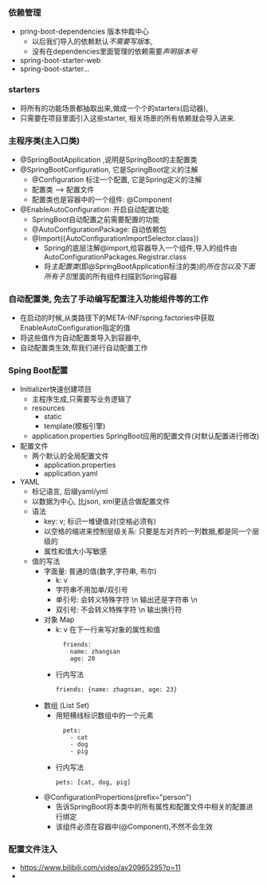 ### 依赖管理
  - pring-boot-dependencies 版本仲裁中心
    - 以后我们导入的依赖默认*不需要写版*本, 
    - 没有在dependencies里面管理的依赖需要*声明版本号*
  - spring-boot-starter-web
  - spring-boot-starter...
### starters
  - 将所有的功能场景都抽取出来,做成一个个的starters(启动器), 
  - 只需要在项目里面引入这些starter, 相关场景的所有依赖就会导入进来.
### 主程序类(主入口类)
  - @SpringBootApplication ,说明是SpringBoot的主配置类
  - @SpringBootConfiguration, 它是SpringBoot定义的注解
    - @Configuration 标注一个配置, 它是Spring定义的注解
    - 配置类 --> 配置文件
    - 配置类也是容器中的一个组件: @Component
  - @EnableAutoConfiguration: 开启自动配置功能
    - SpringBoot自动配置之前需要配置的功能
    - @AutoConfigurationPackage: 自动依赖包
    - @Import({AutoConfigurationImportSelector.class})
      - Spring的底层注解@import,给容器导入一个组件,导入的组件由AutoConfigurationPackages.Registrar.class
      - 将*主配置类*(即@SpringBootApplication标注的类)的*所在包以及下面所有子包*里面的所有组件扫描到Spring容器
### 自动配置类, 免去了手动编写配置注入功能组件等的工作
  - 在启动的时候,从类路径下的META-INF/spring.factories中获取EnableAutoConfiguration指定的值
  - 将这些值作为自动配置类导入到容器中, 
  - 自动配置类生效,帮我们进行自动配置工作
  
### Sping Boot配置
  - Initializer快速创建项目
    - 主程序生成,只需要写业务逻辑了
    - resources
      - static 
      - template(模板引擎)
    - application.properties SpringBoot应用的配置文件(对默认配置进行修改)
  - 配置文件
    - 两个默认的全局配置文件
      - application.properties
      - application.yaml
  - YAML
    - 标记语言, 后缀yaml/yml
    - 以数据为中心, 比json, xml更适合做配置文件
    - 语法
      - key: v; 标识一堆键值对(空格必须有)
      - 以空格的缩进来控制层级关系: 只要是左对齐的一列数据,都是同一个层级的
      - 属性和值大小写敏感 
    - 值的写法
      - 字面量: 普通的值(数字,字符串, 布尔)
        - k: v
        - 字符串不用加单/双引号
        - 单引号: 会转义特殊字符 \n 输出还是字符串 \n
        - 双引号: 不会转义特殊字符 \n 输出换行符
      - 对象 Map
        - k: v 在下一行来写对象的属性和值
          ```
            friends: 
              name: zhangsan
              age: 20 
          ```
        - 行内写法 
           ``` 
           friends: {name: zhagnsan, age: 23} 
           ```  
      - 数组 (List Set)
        - 用短横线标识数组中的一个元素
          ```
            pets:
              - cat
              - dog
              - pig
          ``` 
        - 行内写法
          ```
          pets: [cat, dog, pig]
          ```
      - @ConfigurationPropertions(prefix="person")
        - 告诉SpringBoot将本类中的所有属性和配置文件中相关的配置进行绑定
        - 该组件必须在容器中(@Component),不然不会生效

### 配置文件注入
  - https://www.bilibili.com/video/av20965295?p=11
  - 